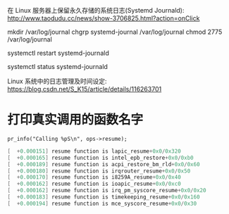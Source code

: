 

在 Linux 服务器上保留永久存储的系统日志(Systemd Journald): http://www.taodudu.cc/news/show-3706825.html?action=onClick

mkdir /var/log/journal
chgrp systemd-journal /var/log/journal
chmod 2775 /var/log/journal

systemctl restart systemd-journald

systemctl status systemd-journald

Linux 系统中的日志管理及时间设定: https://blog.csdn.net/S_K15/article/details/116263701



# 打印真实调用的函数名字

```
pr_info("Calling %pS\n", ops->resume);
```

```cpp
[  +0.000151] resume function is lapic_resume+0x0/0x320
[  +0.000165] resume function is intel_epb_restore+0x0/0xb0
[  +0.000189] resume function is acpi_restore_bm_rld+0x0/0x60
[  +0.000180] resume function is irqrouter_resume+0x0/0x50
[  +0.000170] resume function is i8259A_resume+0x0/0x40
[  +0.000162] resume function is ioapic_resume+0x0/0xc0
[  +0.000162] resume function is irq_pm_syscore_resume+0x0/0x20
[  +0.000183] resume function is timekeeping_resume+0x0/0x160
[  +0.000194] resume function is mce_syscore_resume+0x0/0x30
```